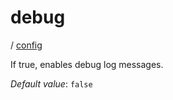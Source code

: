 # debug

/ [config](/reference/config/index.md) 

If true, enables debug log messages.

*Default value*: `false`
